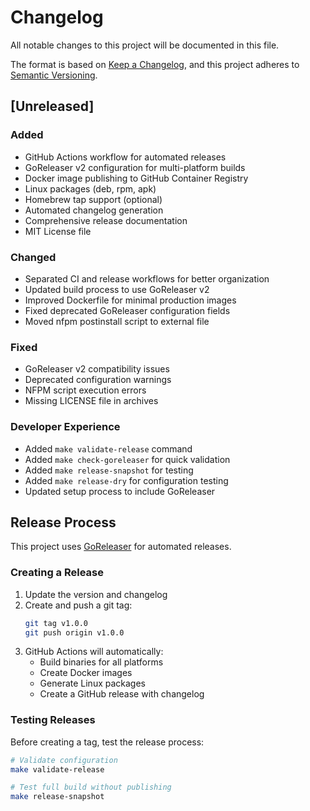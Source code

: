 # Changelog

All notable changes to this project will be documented in this file.

The format is based on [Keep a Changelog](https://keepachangelog.com/en/1.0.0/),
and this project adheres to [Semantic Versioning](https://semver.org/spec/v2.0.0.html).

## [Unreleased]

### Added
- GitHub Actions workflow for automated releases
- GoReleaser v2 configuration for multi-platform builds
- Docker image publishing to GitHub Container Registry
- Linux packages (deb, rpm, apk)
- Homebrew tap support (optional)
- Automated changelog generation
- Comprehensive release documentation
- MIT License file

### Changed
- Separated CI and release workflows for better organization
- Updated build process to use GoReleaser v2
- Improved Dockerfile for minimal production images
- Fixed deprecated GoReleaser configuration fields
- Moved nfpm postinstall script to external file

### Fixed
- GoReleaser v2 compatibility issues
- Deprecated configuration warnings
- NFPM script execution errors
- Missing LICENSE file in archives

### Developer Experience
- Added `make validate-release` command
- Added `make check-goreleaser` for quick validation
- Added `make release-snapshot` for testing
- Added `make release-dry` for configuration testing
- Updated setup process to include GoReleaser

## Release Process

This project uses [GoReleaser](https://goreleaser.com/) for automated releases.

### Creating a Release

1. Update the version and changelog
2. Create and push a git tag:
   ```bash
   git tag v1.0.0
   git push origin v1.0.0
   ```
3. GitHub Actions will automatically:
   - Build binaries for all platforms
   - Create Docker images
   - Generate Linux packages
   - Create a GitHub release with changelog

### Testing Releases

Before creating a tag, test the release process:

```bash
# Validate configuration
make validate-release

# Test full build without publishing
make release-snapshot
```
